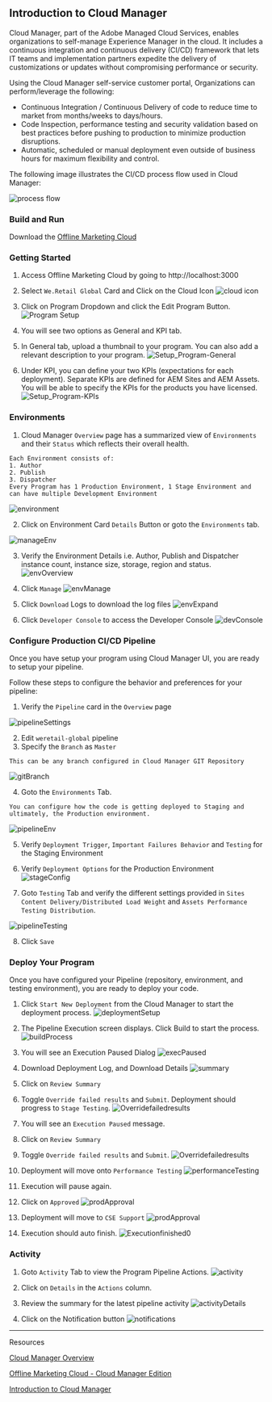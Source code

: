 ## Introduction to Cloud Manager

Cloud Manager, part of the Adobe Managed Cloud Services, enables organizations to self-manage Experience Manager in the cloud. It includes a continuous integration and continuous delivery (CI/CD) framework that lets IT teams and implementation partners expedite the delivery of customizations or updates without compromising performance or security.

Using the Cloud Manager self-service customer portal, Organizations can perform/leverage the following:

* Continuous Integration / Continuous Delivery of code to reduce time to market from months/weeks to days/hours.
* Code Inspection, performance testing and security validation based on best practices before pushing to production to minimize production disruptions.
* Automatic, scheduled or manual deployment even outside of business hours for maximum flexibility and control.


The following image illustrates the CI/CD process flow used in Cloud Manager:

![process flow](images/flow.png)


### Build and Run

Download the [Offline Marketing Cloud](https://omc-cloudmanager-builds.ci.corp.adobe.com/job/omc-cloudmanager-master/)


### Getting Started

1. Access Offline Marketing Cloud by going to http://localhost:3000
2. Select `We.Retail Global` Card and Click on the Cloud Icon ![cloud icon](images/cloudIcon.png)

3. Click on Program Dropdown and click the Edit Program Button. ![Program Setup](images/EditProgram.jpeg)

4. You will see two options as General and KPI tab.
5. In General tab, upload a thumbnail to your program. You can also add a relevant description to your program. ![Setup_Program-General](images/Setup_Program-General.png)

7. Under KPI, you can define your two KPIs (expectations for each deployment). Separate KPIs are defined for AEM Sites and AEM Assets. You will be able to specify the KPIs for the products you have licensed.
![Setup_Program-KPIs](images/Setup_Program-KPIs.png)


### Environments
1. Cloud Manager `Overview` page has a summarized view of `Environments` and their `Status` which reflects their overall health.
```
Each Environment consists of:
1. Author
2. Publish
3. Dispatcher
Every Program has 1 Production Environment, 1 Stage Environment and can have multiple Development Environment
```
![environment](images/environmentsTab.png)

2. Click on Environment Card `Details` Button or goto the `Environments` tab.

![manageEnv](images/manageEnv.png)

3. Verify the Environment Details i.e. Author, Publish and Dispatcher instance count, instance size, storage, region and status.
![envOverview](images/envOverview.png)

4. Click `Manage`
![envManage](images/envManage.png)

5. Click ` Download ` Logs to download the log files
![envExpand](images/envExpand.png)

6. Click ` Developer Console ` to access the Developer Console
![devConsole](images/devConsole.png)


### Configure Production CI/CD Pipeline

Once you have setup your program using Cloud Manager UI, you are ready to setup your pipeline.

Follow these steps to configure the behavior and preferences for your pipeline:
1. Verify the `Pipeline` card in the `Overview` page

![pipelineSettings](images/pipelineSettings.png)

2. Edit `weretail-global` pipeline
3. Specify the `Branch` as `Master`
```
This can be any branch configured in Cloud Manager GIT Repository
```
![gitBranch](images/gitBranch.png)

4. Goto the `Environments` Tab.
```
You can configure how the code is getting deployed to Staging and ultimately, the Production environment.
```
![pipelineEnv](images/pipelineEnv.png)

5. Verify `Deployment Trigger`, `Important Failures Behavior` and `Testing` for the Staging Environment

6. Verify `Deployment Options` for the Production Environment
![stageConfig](images/stageConfig.png)

7. Goto `Testing` Tab and verify the different settings provided in `Sites Content Delivery/Distributed Load Weight` and `Assets Performance Testing Distribution`.

![pipelineTesting](images/pipelineTesting.png)

8. Click `Save`

### Deploy Your Program

Once you have configured your Pipeline (repository, environment, and testing environment), you are ready to deploy your code.
1. Click `Start New Deployment` from the Cloud Manager to start the deployment process.
![deploymentSetup](images/deploymentSetup.png)

2. The Pipeline Execution screen displays.
Click Build to start the process.
![buildProcess](images/buildProcess.png)

3. You will see an Execution Paused Dialog
![execPaused](images/execPaused.png)

4. Download Deployment Log, and Download Details
![summary](images/summary.png)

5. Click on `Review Summary`
6. Toggle `Override failed results` and `Submit`. Deployment should progress to `Stage Testing`.
![Overridefailedresults](images/Overridefailedresults.png)
7. You will see an `Execution Paused` message.
8. Click on `Review Summary`
9. Toggle `Override failed results` and `Submit`.
![Overridefailedresults](images/Overridefailedresults2.png)

10. Deployment will move onto `Performance Testing`
![performanceTesting](images/performanceTesting.png)

11. Execution will pause again.
12. Click on `Approved`
![prodApproval](images/prodApproval.png)

13. Deployment will move to `CSE Support`
![prodApproval](images/prodApproval.png)

14. Execution should auto finish.
![Executionfinished0](images/Executionfinished.png)

### Activity
1. Goto `Activity` Tab to view the Program Pipeline Actions.
![activity](images/activity.png)

2. Click on `Details` in the `Actions` column.
3. Review the summary for the latest pipeline activity
![activityDetails](images/activityDetails.png)

4. Click on the Notification button
![notifications](images/notifications.png)

****
Resources

[Cloud Manager Overview](https://helpx.adobe.com/experience-manager/kt/platform-repository/using/cloud-manager-feature-video-understand.html#CloudManagerOverview)

[Offline Marketing Cloud - Cloud Manager Edition](https://git.corp.adobe.com/jedelson/omc-cloudmanager)

[Introduction to Cloud Manager](https://docs.adobe.com/content/help/en/experience-manager-cloud-manager/using/introduction-to-cloud-manager.html)
